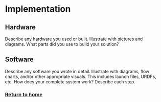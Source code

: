 # Implementation

## Hardware
Describe any hardware you used or built. Illustrate with pictures and diagrams.
What parts did you use to build your solution?

## Software
Describe any software you wrote in detail. Illustrate with diagrams, flow charts, and/or other appropriate visuals. This includes launch files, URDFs, etc.
How does your complete system work? Describe each step.

### [Return to home](index.md)
